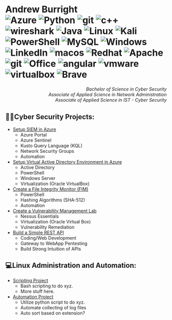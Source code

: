 <h1>Andrew Burright<br />
  <img alt="Azure" src="https://img.shields.io/badge/Azure-%230072C6.svg?style=flat&logo=microsoftazure&logoColor=white" />
  <img alt="Python" src="https://img.shields.io/badge/Python-3670A0?style=flat&logo=python&logoColor=ffdd54" />
  <img alt="git" src="https://img.shields.io/badge/-Git-F05032?style=flat&logo=git&logoColor=white" />
  <img alt="c++" src="https://img.shields.io/badge/C++-%2300599C.svg?style=flat&logo=c%2B%2B&logoColor=white" />
  <img alt="wireshark" src="https://img.shields.io/badge/-Wireshark-2088FF?style=flat&logo=wireshark&logoColor=white" />
  <img alt="Java" src="https://img.shields.io/badge/Java-%23ED8B00.svg?style=flat&logo=openjdk&logoColor=white" />
  <img alt="Linux" src="https://img.shields.io/badge/Linux-FCC624?style=flat&logo=linux&logoColor=black" />
  <img alt="Kali" src="https://img.shields.io/badge/Kali Linux-268BEE?style=flat&logo=kalilinux&logoColor=white" />
  <img alt="PowerShell" src="https://img.shields.io/badge/PowerShell-%235391FE.svg?style=flat&logo=powershell&logoColor=white" />
  <img alt="MySQL" src="https://img.shields.io/badge/MySQL-%2300f.svg?style=flat&logo=mysql&logoColor=white" />
  <img alt="Windows" src="https://img.shields.io/badge/Windows-0078D6?style=flat&logo=windows&logoColor=white" />
  <img alt="LinkedIn" src="https://img.shields.io/badge/LinkedIn-0077B5?style=flat&logo=linkedin&logoColor=white" />
  <img alt="macos" src="https://img.shields.io/badge/macOS-59666C?style=flat&logo=apple&logoColor=F0F0F0" />
  <img alt="Redhat" src="https://img.shields.io/badge/Red%20Hat-EE0000?style=flat&logo=redhat&logoColor=white" />
  <img alt="Apache" src="https://img.shields.io/badge/Apache-%23D42029.svg?style=flat&logo=apache&logoColor=white" />
  <img alt="git" src="https://img.shields.io/badge/-Git-F05032?style=flat&logo=git&logoColor=white" />
  <img alt="Office" src="https://img.shields.io/badge/Microsoft_Office-D83B01?style=flat&logo=microsoft-office&logoColor=white" />
  <img alt="angular" src="https://img.shields.io/badge/-Angular-DD0031?style=flat-square&logo=angular&logoColor=white" />
  <img alt="vmware" src="https://img.shields.io/badge/-VMWare-CB3837?style=flat&logo=vmware&logoColor=white" />
  <img alt="virtualbox" src="https://img.shields.io/badge/-VirtualBox-E34F26?style=flat&logo=virtualbox&logoColor=white" />
  <img alt="Brave" src="https://img.shields.io/badge/-Brave-FB542B?style=flat&logo=brave&logoColor=white" />
</h1>

<div align="right">
<h6>Bachelor of Science in Cyber Security<br /> Associate of Applied Science in Network Administration </br> Associate of Applied Science in IST - Cyber Security</h6>
</div>

<h2>👨‍💻Cyber Security Projects:</h2>

- [Setup SIEM in Azure](www.google.com) 
  - Azure Portal
  - Azure Sentinel
  - Kusto Query Language (KQL)
  - Network Security Groups
  - Automation
- [Setup Virtual Active Directory Environment in Azure](www.google.com)
  - Active Directory
  - PowerShell
  - Windows Server
  - Virtualization (Oracle VirtualBox)
- [Create a File Integrity Monitor (FIM)](www.google.com)
  - PowerShell
  - Hashing Algorithms (SHA-512)
  - Automation
- [Create a Vulnerability Management Lab](www.google.com)
  - Nessus Essentials
  - Virtualization (Oracle Virtual Box)
  - Vulnerability Remediation
- [Build a Simple REST API](www.google.com)
  - Coding/Web Development
  - Gateway to WebApp Pentesting
  - Build Strong Intuition of APIs

<h2>💻Linux Administration and Automation: </h2>

- [Scripting Project](www.google.com)
  - Bash scripting to do xyz.
  - More stuff here. 
- [Automation Project](www.google.com)
  - Utilize python script to do xyz. 
  - Automate collecting of log files
  - Auto sort based on extension?
